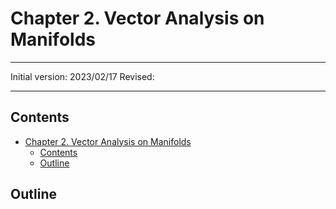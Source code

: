 # Chapter 2. Vector Analysis on Manifolds

---

Initial version: 2023/02/17
Revised:

---

## Contents

- [Chapter 2. Vector Analysis on Manifolds](#chapter-2-vector-analysis-on-manifolds)
  - [Contents](#contents)
  - [Outline](#outline)

## Outline
